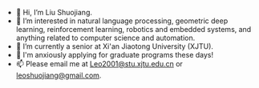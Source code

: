 - 👋 Hi, I’m Liu Shuojiang.
- 👀 I’m interested in natural language processing, geometric deep learning, reinforcement learning, robotics and embedded systems, and anything related to computer science and automation.
- 🌱 I’m currently a senior at Xi'an Jiaotong University (XJTU).
- 💞️ I'm anxiously applying for graduate programs these days!
- 📫 Please email me at Leo2001@stu.xjtu.edu.cn or leoshuojiang@gmail.com.

<!---
LiuShuoJiang/LiuShuoJiang is a ✨ special ✨ repository because its `README.md` (this file) appears on your GitHub profile.
You can click the Preview link to take a look at your changes.
--->
